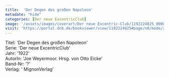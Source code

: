 ```yaml
---
title:  'Der Degen des großen Napoleon'
metadate: "hide"
categories: [Der neue ExcentricClub]
image: '/assets/images/coverart/Der neue Excentric-Club/1192224825_00000010.jpg'
visit: 'https://portal.dnb.de/bookviewer/view/1192224825#page/n0/mode/2up'
---
```

Titel: 'Der Degen des großen Napoleon' <br>
Serie: 'Der neue ExcentricClub' <br>
Jahr: '1922' <br>
AutorIn: 'Joe Weyermoor. Hrsg. von Otto Eicke' <br>
Band-Nr: '?' <br>
Verlag: ' MignonVerlag'